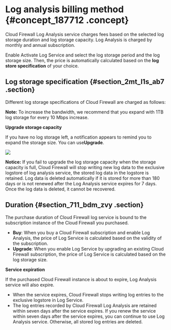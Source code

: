 # Log analysis billing method {#concept_187712 .concept}

Cloud Firewall Log Analysis service charges fees based on the selected log storage duration and log storage capacity. Log Analysis is charged by monthly and annual subscription.

Enable Activate Log Service and select the log storage period and the log storage size. Then, the price is automatically calculated based on the **log store specification** of your choice.

## Log storage specification {#section_2mt_l1s_ab7 .section}

Different log storage specifications of Cloud Firewall are charged as follows:

**Note:** To increase the bandwidth, we recommend that you expand with 1TB log storage for every 10 Mbps increase.

**Upgrade storage capacity**

If you have no log storage left, a notification appears to remind you to expand the storage size. You can use**Upgrade**.

![](http://static-aliyun-doc.oss-cn-hangzhou.aliyuncs.com/assets/img/161299/155798971945235_en-US.png)

**Notice:** If you fail to upgrade the log storage capacity when the storage capacity is full, Cloud Firewall will stop writing new log data to the exclusive logstore of log analysis service, the stored log data in the logstore is retained. Log data is deleted automatically if it is stored for more than 180 days or is not renewed after the Log Analysis service expires for 7 days. Once the log data is deleted, it cannot be recovered.

## Duration {#section_711_bdm_zvy .section}

The purchase duration of Cloud Firewall log service is bound to the subscription instance of the Cloud Firewall you purchased.

-   **Buy**: When you buy a Cloud Firewall subscription and enable Log Analysis, the price of Log Service is calculated based on the validity of the subscription.
-   **Upgrade**: When you enable Log Service by upgrading an existing Cloud Firewall subscription, the price of Log Service is calculated based on the log storage size.

**Service expiration**

If the purchased Cloud Firewall instance is about to expire, Log Analysis service will also expire.

-   When the service expires, Cloud Firewall stops writing log entries to the exclusive logstore in Log Service.
-   The log entries recorded by Cloud Firewall Log Analysis are retained within seven days after the service expires. If you renew the service within seven days after the service expires, you can continue to use Log Analysis service. Otherwise, all stored log entries are deleted.

